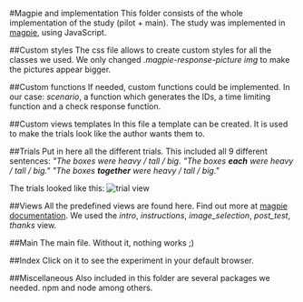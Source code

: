 #Magpie and implementation
This folder consists of the whole implementation of the study (pilot + main). The study was implemented in [magpie](https://magpie-ea.github.io/magpie-site/), using JavaScript.

##Custom styles
The css file allows to create custom styles for all the classes we used. We only changed *.magpie-response-picture img* to make the pictures appear bigger.

##Custom functions
If needed, custom functions could be implemented. In our case: *scenario*, a function which generates the IDs, a time limiting function and a check response function.

##Custom views templates
In this file a template can be created. It is used to make the trials look like the author wants them to.

##Trials
Put in here all the different trials. This included all 9 different sentences:
*"The boxes were heavy / tall / big.*
*"The boxes **each** were heavy / tall / big."*
*"The boxes **together** were heavy / tall / big."*

The trials looked like this: ![trial view](/Pics/trial_view.png)

##Views
All the predefined views are found here. Find out more at [magpie documentation](https://magpie-ea.github.io/magpie-docs/). We used the *intro*, *instructions*, *image_selection*, *post_test*, *thanks* view.

##Main
The main file. Without it, nothing works ;)

##Index
Click on it to see the experiment in your default browser.

##Miscellaneous
Also included in this folder are several packages we needed. npm and node among others. 
